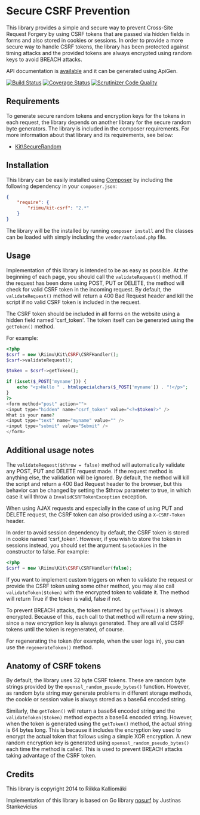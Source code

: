 # Secure CSRF Prevention #

This library provides a simple and secure way to prevent Cross-Site Request
Forgery by using CSRF tokens that are passed via hidden fields in forms and also
stored in cookies or sessions. In order to provide a more secure way to handle
CSRF tokens, the library has been protected against timing attacks and the
provided tokens are always encrypted using random keys to avoid BREACH attacks.

API documentation is [available](http://kit.riimu.net/api/csrf/) and it can be
generated using ApiGen.

[![Build Status](https://travis-ci.org/Riimu/Kit-CSRF.svg?branch=master)](https://travis-ci.org/Riimu/Kit-CSRF)
[![Coverage Status](https://coveralls.io/repos/Riimu/Kit-CSRF/badge.png?branch=master)](https://coveralls.io/r/Riimu/Kit-CSRF?branch=master)
[![Scrutinizer Code Quality](https://scrutinizer-ci.com/g/Riimu/Kit-CSRF/badges/quality-score.png?b=master)](https://scrutinizer-ci.com/g/Riimu/Kit-CSRF/?branch=master)

## Requirements ##

To generate secure random tokens and encryption keys for the tokens in each
request, the library depends on another library for the secure random byte
generators. The library is included in the composer requirements. For more
information about that library and its requirements, see below:

  * [Kit\SecureRandom](https://github.com/Riimu/Kit-SecureRandom)

## Installation ##

This library can be easily installed using [Composer](http://getcomposer.org/)
by including the following dependency in your `composer.json`:

```json
{
    "require": {
        "riimu/kit-csrf": "2.*"
    }
}
```

The library will be the installed by running `composer install` and the classes
can be loaded with simply including the `vendor/autoload.php` file.

## Usage ##

Implementation of this library is intended to be as easy as possible. At the
beginning of each page, you should call the `validateRequest()` method. If
the request has been done using POST, PUT or DELETE, the method will check for
valid CSRF token in the incoming request. By default, the `validateRequest()`
method will return a 400 Bad Request header and kill the script if no valid CSRF
token is included in the request.

The CSRF token should be included in all forms on the website using a hidden
field named 'csrf_token'. The token itself can be generated using the
`getToken()` method.

For example:

```php
<?php
$csrf = new \Riimu\Kit\CSRF\CSRFHandler();
$csrf->validateRequest();

$token = $csrf->getToken();

if (isset($_POST['myname'])) {
    echo "<p>Hello " . htmlspecialchars($_POST['myname']) . "!</p>";
}
?>
<form method="post" action="">
<input type="hidden" name="csrf_token" value="<?=$token?>" />
What is your name?
<input type="text" name="myname" value="" />
<input type="submit" value="Submit" />
</form>
```

## Additional usage notes ##

The `validateRequest($throw = false)` method will automatically validate any
POST, PUT and DELETE request made. If the request method is anything else, the
validation will be ignored. By default, the method will kill the script and
return a 400 Bad Request header to the browser, but this behavior can be changed
by setting the $throw parameter to true, in which case it will throw a
`InvalidCSRFTokenException` exception.

When using AJAX requests and especially in the case of using PUT and DELETE
request, the CSRF token can also provided using a `X-CSRF-Token` header.

In order to avoid session dependency by default, the CSRF token is stored in
cookie named 'csrf_token'. However, if you wish to store the token in sessions
instead, you should set the argument `$useCookies` in the constructor to false.
For example:

```php
<?php
$csrf = new \Riimu\Kit\CSRF\CSRFHandler(false);
```


If you want to implement custom triggers on when to validate the request or
provide the CSRF token using some other method, you may also call
`validateToken($token)` with the encrypted token to validate it. The method will
return True if the token is valid, false if not.

To prevent BREACH attacks, the token returned by `getToken()` is always
encrypted. Because of this, each call to that method will return a new string,
since a new encryption key is always generated. They are all valid CSRF tokens
until the token is regenerated, of course.

For regenerating the token (for example, when the user logs in), you can use the
`regenerateToken()` method.

## Anatomy of CSRF tokens ##

By default, the library uses 32 byte CSRF tokens. These are random byte strings
provided by the `openssl_random_pseudo_bytes()` function. However, as random
byte string may generate problems in different storage methods, the cookie or
session value is always stored as a base64 encoded string.

Similarly, the `getToken()` will return a base64 encoded string and the
`validateToken($token)` method expects a base64 encoded string. However, when
the token is generated using the `getToken()` method, the actual string is 64
bytes long. This is because it includes the encryption key used to encrypt the
actual token that follows using a simple XOR encryption. A new random
encryption key is generated using `openssl_random_pseudo_bytes()` each time the
method is called. This is used to prevent BREACH attacks taking advantage of
the CSRF token.

## Credits ##

This library is copyright 2014 to Riikka Kalliomäki

Implementation of this library is based on Go library
[nosurf](https://github.com/justinas/nosurf) by Justinas Stankevicius
